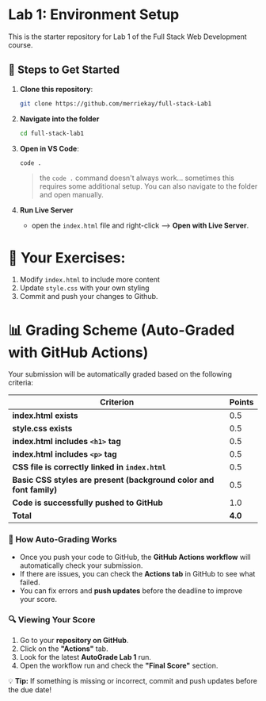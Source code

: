 # Lab 1: Environment Setup

This is the starter repository for Lab 1 of the Full Stack Web Development course. 

## 📌 Steps to Get Started
1. **Clone this repository**:
   ```bash
   git clone https://github.com/merriekay/full-stack-Lab1
   ```
2. **Navigate into the folder**
   ```bash
   cd full-stack-lab1
   ```

3. **Open in VS Code**:
   ```bash
   code .
   ```
   > the `code .` command doesn't always work... sometimes this requires some additional setup. You can also navigate to the folder and open manually.

4. **Run Live Server**
   - open the `index.html` file and right-click --> **Open with Live Server**.

# 💪 Your Exercises:
1. Modify `index.html` to include more content
2. Update `style.css` with your own styling
3. Commit and push your changes to Github.

# 📊 Grading Scheme (Auto-Graded with GitHub Actions)

Your submission will be automatically graded based on the following criteria:

| Criterion | Points |
|-----------|--------|
| **index.html exists** | 0.5 |
| **style.css exists** | 0.5 |
| **index.html includes `<h1>` tag** | 0.5 |
| **index.html includes `<p>` tag** | 0.5 |
| **CSS file is correctly linked in `index.html`** | 0.5 |
| **Basic CSS styles are present (background color and font family)** | 0.5 |
| **Code is successfully pushed to GitHub** | 1.0 |
| **Total** | **4.0** |

### 🚀 How Auto-Grading Works
- Once you push your code to GitHub, the **GitHub Actions workflow** will automatically check your submission.
- If there are issues, you can check the **Actions tab** in GitHub to see what failed.
- You can fix errors and **push updates** before the deadline to improve your score.

### 🔍 Viewing Your Score
1. Go to your **repository on GitHub**.
2. Click on the **"Actions"** tab.
3. Look for the latest **AutoGrade Lab 1** run.
4. Open the workflow run and check the **"Final Score"** section.

💡 **Tip:** If something is missing or incorrect, commit and push updates before the due date!
